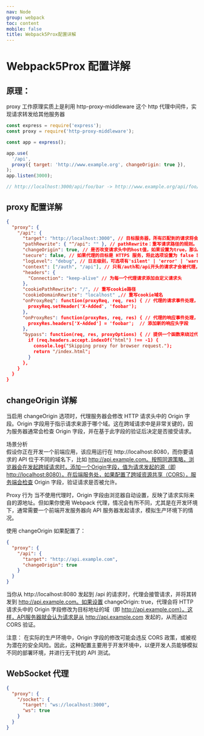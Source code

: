 ```yaml
---
nav: Node
group: webpack
toc: content
mobile: false
title: Webpack5Prox配置详解
---
```


# Webpack5Prox 配置详解

## 原理：

proxy 工作原理实质上是利用 http-proxy-middleware 这个 http 代理中间件，实现请求转发给其他服务器

```js
const express = require('express');
const proxy = require('http-proxy-middleware');

const app = express();

app.use(
  '/api',
  proxy({ target: 'http://www.example.org', changeOrigin: true }),
);
app.listen(3000);

// http://localhost:3000/api/foo/bar -> http://www.example.org/api/foo/bar
```

## proxy 配置详解

```json
{
  "proxy": {
    "/api": {
      "target": "http://localhost:3000", // 目标服务器，所有匹配到的请求将会被代理到这个地址
      "pathRewrite": { "^/api": "" }, // pathRewrite：重写请求路径的规则。 前面是匹配规则，后面是替换内容，将/api替换为空，即移除请求前缀
      "changeOrigin": true, // 是否改变请求头中的host值，如果设置为true，那么请求头中的host将被设置为target
      "secure": false, // 如果代理的目标是 HTTPS 服务，将此选项设置为 false 将允许代理服务器接受无效的证书。
      "logLevel": "debug", // 日志级别，可选项有'silent' | 'error' | 'warn' | 'info' | 'log' | 'debug'。
      "context": ["/auth", "/api"], // 只有/auth和/api开头的请求才会被代理，可以是一个单独的字符串或字符串数组
      "headers": {
        "Connection": "keep-alive" // 为每一个代理请求添加自定义请求头
      },
      "cookiePathRewrite": "/", // 重写cookie路径
      "cookieDomainRewrite": "localhost" ,// 重写cookie域名
      "onProxyReq": function(proxyReq, req, res) { // 代理的请求事件处理，可以在这里添加请求头等
        proxyReq.setHeader('X-Added', 'foobar');
      },
      "onProxyRes": function(proxyRes, req, res) { // 代理的响应事件处理，可以在这里修改响应头信息等
        proxyRes.headers['X-Added'] = 'foobar';  // 添加新的响应头字段
      },
      "bypass": function(req, res, proxyOptions) { // 提供一个函数来绕过代理服务器发送请求，返回false则继续代理，返回其他路径则不代理
        if (req.headers.accept.indexOf("html") !== -1) {
          console.log("Skipping proxy for browser request.");
          return "/index.html";
        }
      },
    }
  }
}
```

## changeOrigin 详解

当启用 changeOrigin 选项时，代理服务器会修改 HTTP 请求头中的 Origin 字段。Origin 字段用于指示请求来源于哪个域。这在跨域请求中是非常关键的，因为服务器通常会检查 Origin 字段，并在基于此字段的验证后决定是否接受请求。

场景分析<br/>
假设你正在开发一个前端应用，该应用运行在 http://localhost:8080，而你要请求的 API 位于不同的域名下，比如 http://api.example.com。按照同源策略，浏览器会在发起跨域请求时，添加一个Origin字段，值为请求发起的源（即http://localhost:8080）。在后端服务处，如果配置了跨域资源共享（CORS），服务端会检查 Origin 字段，验证请求是否被允许。

Proxy 行为
当不使用代理时，Origin 字段由浏览器自动设置，反映了请求实际来自的源地址。但如果你使用 Webpack 代理，情况会有所不同，尤其是在开发环境下，通常需要一个前端开发服务器向 API 服务器发起请求，模拟生产环境下的情况。

使用 changeOrigin
如果配置了：

```json
{
  "proxy": {
    "/api": {
      "target": "http://api.example.com",
      "changeOrigin": true
    }
  }
}
```

当你从 http://localhost:8080 发起到 /api 的请求时，代理会接管请求，并将其转发到 http://api.example.com。如果设置 changeOrigin: true，代理会将 HTTP 请求头中的 Origin 字段修改为目标地址的域（即 http://api.example.com）。这样，API服务器就会认为请求是从 http://api.example.com 发起的，从而通过 CORS 验证。

注意： 在实际的生产环境中，Origin 字段的修改可能会违反 CORS 政策，或被视为潜在的安全风险。因此，这种配置主要用于开发环境中，以便开发人员能够模拟不同的部署环境，并进行无干扰的 API 测试。

## WebSocket 代理

```json
{
  "proxy": {
    "/socket": {
      "target": "ws://localhost:3000",
      "ws": true
    }
  }
}
```
